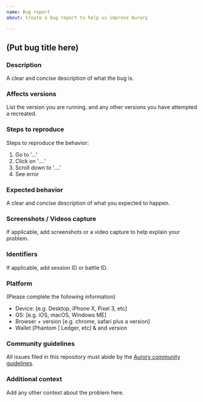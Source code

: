 ```yaml
---
name: Bug report
about: Create a bug report to help us improve Aurory

---
```


## (Put bug title here)

### Description 
A clear and concise description of what the bug is.

### Affects versions
List the version you are running, and any other versions you have attempted a recreated. 

### Steps to reproduce
Steps to reproduce the behavior:
1. Go to '...'
2. Click on '....'
3. Scroll down to '....'
4. See error

### Expected behavior
A clear and concise description of what you expected to happen.

### Screenshots / Videos capture
If applicable, add screenshots or a video capture to help explain your problem.

### Identifiers
If applicable, add session ID or battle ID.

### Platform
(Please complete the following information)
 - Device: [e.g. Desktop, iPhone X, Pixel 3, etc]
 - OS: [e.g. iOS, macOS, Windows ME]
 - Browser + version [e.g. chrome, safari plus a version]
 - Wallet [Phantom | Ledger, etc] & and version

### Community guidelines
All issues filed in this repository must abide by the [Aurory community guidelines](https://aurory.io/code-of-conduct/).

### Additional context
Add any other context about the problem here.


